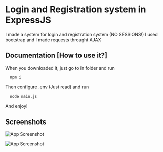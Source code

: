 
# Login and Registration system in ExpressJS

I made a system for login and registration system (NO SESSIONS!)
I used bootstrap and I made requests throught AJAX

## Documentation [How to use it?]

When you downloaded it, just go to in folder and run



```bash
  npm i
```

Then configure .env (Just read) and run

```bash
  node main.js
```

And enjoy!
## Screenshots

![App Screenshot](https://imgur.com/UwYCPK4.jpg)

![App Screenshot](https://imgur.com/iqavob4.jpg)
